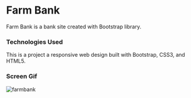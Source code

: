 
<h1>Farm Bank</h1>

Farm Bank is a bank site created with Bootstrap library.

<h3>Technologies Used</h3>

This is a project a responsive web design built with Bootstrap, CSS3, and HTML5.

<h3>Screen Gif</h3>

![farmbank](https://github.com/begpan/farmBank/assets/145170180/5fe7cc9c-cf81-4654-a3f6-b4842becfda1)



